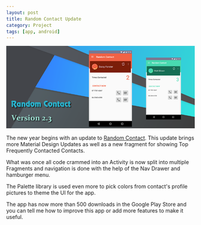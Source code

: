 ```yaml
---
layout: post
title: Random Contact Update
category: Project
tags: [app, android]
---
```

![randomcontact](/public/images/random_contact_2_3_feature.png)

The new year begins with an update to [Random Contact](https://github.com/midhunhk/random-contact). This update brings more Material Design Updates as well as a new fragment for showing Top Frequently Contacted Contacts.

What was once all code crammed into an Activity is now split into multiple Fragments and navigation is done with the help of the Nav Drawer and hamburger menu.

The Palette library is used even more to pick colors from contact's profile pictures to theme the UI for the app.

The app has now more than 500 downloads in the Google Play Store and you can tell me how to improve this app or add more features to make it useful.
